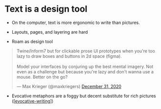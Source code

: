 # Text is a design tool

- On the computer, text is more ergonomic to write than pictures.
- Layouts, pages, and layering are hard

- Roam as design tool

<blockquote class="twitter-tweet"><p lang="en" dir="ltr">Twine/Inform7 but for clickable prose UI prototypes when you&#39;re too lazy to draw boxes and buttons in 2d space (figma).<br><br>Model your interfaces by conjuring up the best mental imagery. Not even as a challenge but because you&#39;re lazy and don&#39;t wanna use a mouse. Better on the go?</p>&mdash; Max Krieger (@maxkriegers) <a href="https://twitter.com/maxkriegers/status/1344523062608326656?ref_src=twsrc%5Etfw">December 31, 2020</a></blockquote> <script async src="https://platform.twitter.com/widgets.js" charset="utf-8"></script>

- Evocative metaphors are a foggy but decent substitute for rich pictures ([[evocative-writing]])

[//begin]: # "Autogenerated link references for markdown compatibility"
[evocative-writing]: evocative-writing.md "Writing as evocation"
[//end]: # "Autogenerated link references"
